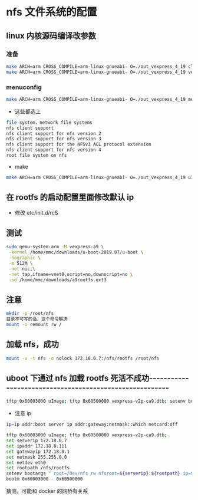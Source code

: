 # nfs 文件系统的配置

## linux 内核源码编译改参数

### 准备

```bash
make ARCH=arm CROSS_COMPILE=arm-linux-gnueabi- O=./out_vexpress_4_19 clean
make ARCH=arm CROSS_COMPILE=arm-linux-gnueabi- O=./out_vexpress_4_19 vexpress_defconfig
```

### menuconfig

```bash
make ARCH=arm CROSS_COMPILE=arm-linux-gnueabi- O=./out_vexpress_4_19 menuconfig
```

- 这些都选上

```bash
file system，network file systems
nfs client support
nfs client support for nfs version 2
nfs client support for nfs version 3
nfs client support for the NFSv3 ACL protocol extension
nfs client support for nfs version 4
root file system on nfs
```

- make

```bash
make ARCH=arm CROSS_COMPILE=arm-linux-gnueabi- O=./out_vexpress_4_19 uImage LOADADDR=0x60003000 -j8
```

## 在 rootfs 的启动配置里面修改默认 ip

- 修改 etc/init.d/rcS

## 测试

```bash
sudo qemu-system-arm -M vexpress-a9 \
 -kernel /home/mmc/downloads/u-boot-2019.07/u-boot \
 -nographic \
 -m 512M \
 -net nic,\
 -net tap,ifname=vnet0,script=no,downscript=no \
 -sd /home/mmc/downloads/a9rootfs.ext3
```

## 注意

```bash
mkdir -p /root/nfs
目录不可写的话，这个命令解决
mount -o remount rw /
```

## 加载 nfs，成功

```bash
mount -v -t nfs -o nolock 172.18.0.7:/nfs/rootfs /root/nfs
```

## uboot 下通过 nfs 加载 rootfs 死活不成功--------------------------------------------------------

```bash
tftp 0x60003000 uImage; tftp 0x60500000 vexpress-v2p-ca9.dtb; setenv bootargs 'root=/dev/nfs nfsroot=172.18.0.7:/nfs/rootfs init=/linuxrc console=ttyAMA0 ip=172.18.0.111:172.18.0.7:172.18.0.1:255.255.0.0::eth0:off'; bootm 0x60003000 - 0x60500000
```

- 注意 ip

```bash
ip=ip addr:boot server ip addr:gateway:netmask::which netcard:off
```

```bash
tftp 0x60003000 uImage; tftp 0x60500000 vexpress-v2p-ca9.dtb;
set serverip 172.18.0.7
set ipaddr 172.18.0.111
set gatewayip 172.18.0.1
set netmask 255.255.0.0
set netdev eth0
set rootpath /nfs/rootfs
setenv bootargs " root=/dev/nfs rw nfsroot=${serverip}:${rootpath} ip=${ipaddr}:${serverip}:${gatewayip}:${netmask}:${hostname}:${netdev}:off console=ttyAMA0,115200"
bootm 0x60003000 - 0x60500000
```

猜测，可能和 docker 的网桥有关系
